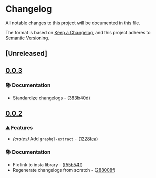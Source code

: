 # Changelog

All notable changes to this project will be documented in this file.

The format is based on [Keep a Changelog](https://keepachangelog.com/en/1.0.0/),
and this project adheres to [Semantic Versioning](https://semver.org/spec/v2.0.0.html).


## [Unreleased]

## [0.0.3](https://github.com/AftermathFinance/aftermath-sdk-rust/compare/graphql-extract-v0.0.2...graphql-extract-v0.0.3)

### 📚 Documentation

- Standardize changelogs - ([383b40d](https://github.com/AftermathFinance/aftermath-sdk-rust/commit/383b40d75c38f637aafe06438673f71e1c57d432))


## [0.0.2](https://github.com/AftermathFinance/aftermath-sdk-rust/compare/graphql-extract-v0.0.1...graphql-extract-v0.0.2)

### ⛰️ Features

- *(crates)* Add `graphql-extract` - ([1228fca](https://github.com/AftermathFinance/aftermath-sdk-rust/commit/1228fcaea14cff3aa5681c73af8c5ea4c062fa5e))

### 📚 Documentation

- Fix link to insta library - ([f55b54f](https://github.com/AftermathFinance/aftermath-sdk-rust/commit/f55b54f7ba2aa8312b85f27fd8f26b2d382b8ffb))
- Regenerate changelogs from scratch - ([288008f](https://github.com/AftermathFinance/aftermath-sdk-rust/commit/288008f5b60193ea34b765d8ad605cf4f25207e9))

<!-- generated by git-cliff -->

